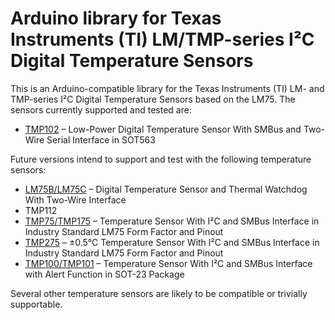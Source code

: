 # Arduino library for Texas Instruments (TI) LM/TMP-series I²C Digital Temperature Sensors #

This is an Arduino-compatible library for the Texas Instruments (TI) LM- and TMP-series I²C Digital Temperature Sensors based on the LM75. The sensors currently supported and tested are:

* [TMP102](http://www.ti.com/lit/ds/symlink/tmp102.pdf) – Low-Power Digital Temperature Sensor With SMBus and Two-Wire Serial Interface in SOT563

Future versions intend to support and test with the following temperature sensors:

* [LM75B/LM75C](http://www.ti.com/lit/ds/symlink/lm75b.pdf) – Digital Temperature Sensor and Thermal Watchdog With Two-Wire Interface
* TMP112
* [TMP75/TMP175](http://www.ti.com/lit/ds/symlink/tmp175.pdf) – Temperature Sensor With I²C and SMBus Interface in Industry Standard LM75 Form Factor and Pinout
* [TMP275](http://www.ti.com/lit/ds/symlink/tmp275.pdf) –  ±0.5°C Temperature Sensor With I²C and SMBus Interface in Industry Standard LM75 Form Factor and Pinout
* [TMP100/TMP101](http://www.ti.com/lit/ds/symlink/tmp100.pdf) – Temperature Sensor With I²C and SMBus Interface with Alert Function in SOT-23 Package

Several other temperature sensors are likely to be compatible or trivially supportable.
